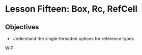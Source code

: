 # Lesson Fifteen: Box<T>, Rc<T>, RefCell<T>

## Objectives 
- Understand the single-threaded options for reference types 

WIP

